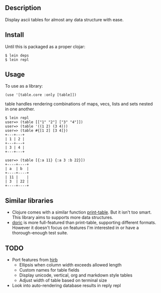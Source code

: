 ## Description

Display ascii tables for almost any data structure with ease.

## Install

Until this is packaged as a proper clojar:

    $ lein deps
    $ lein repl

## Usage

To use as a library:

    (use '[table.core :only [table]])

table handles rendering combinations of maps, vecs, lists and sets nested in one another.

    $ lein repl
    user=> (table [["1" "2"] ["3" "4"]])
    user=> (table '((1 2) (3 4)))
    user=> (table #{[1 2] [3 4]})
    +---+---+
    | 1 | 2 |
    +---+---+
    | 3 | 4 |
    +---+---+

    user=> (table [{:a 11} {:a 3 :b 22}])
    +----+----+
    | a  | b  |
    +----+----+
    | 11 |    |
    | 3  | 22 |
    +----+----+

## Similar libraries
* Clojure comes with a similar function [print-table](http://clojure.github.com/clojure/clojure.pprint-api.html#clojure.pprint/print-table). But it isn't too smart. This library aims to supports more data structures.
* [doric](https://github.com/joegallo/doric) is more full-featured than print-table, supporting different formats. However it doesn't focus on features I'm interested in or have a thorough-enough test suite.

## TODO
* Port features from [hirb](http://github.com/cldwalker/hirb)
  * Ellipsis when column width exceeds allowed length
  * Custom names for table fields
  * Display unicode, vertical, org and markdown style tables
  * Adjust width of table based on terminal size
* Look into auto-rendering database results in reply repl
